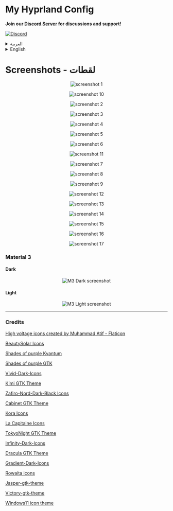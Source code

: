 # My Hyprland Config

**Join our [Discord Server](https://discord.gg/EUcGgRGhrs) for discussions and support!**

[![Discord](https://img.shields.io/badge/Discord-7289DA?style=for-the-badge&logo=discord&logoColor=white)](https://discord.gg/EUcGgRGhrs)

<details>
<summary>العربية</summary>

**ملاحظة:** هذه الإعدادات لا تزال في مرحلة التطوير، وسأقوم بإضافة المزيد من الميزات بصورة مستمرة عندما يتاح لدي وقت أكثر.

### ملاحظة

يُفضل استخدام هذا الإعداد مع تطبيقات KDE للحصول على أفضل تجربة. إذا اخترت استخدام تطبيقات أخرى، فلا بأس بذلك، ولكن ستحتاج إلى ضبط الإعدادات يدوياً إذا لم يكن لديها ثيم مشابه لبقية التطبيقات.

### برامج ضرورية

- [Hyprland](https://wiki.hyprland.org/Getting-Started/Installation/)
- [AGS](https://github.com/Aylur/ags/wiki/installation)
- network-manager-applet
- playerctl
- polkit-kde-agent or polkit-gnome
- [FantasqueSansM Nerd Font](https://www.nerdfonts.com/font-downloads)
- dolphin
- konsole
- brightnessctl
- gammastep
- wl-clipboard
- hyprpicker
- sysstat
- bc
- sassc
- swww
- systemsettings
- acpi
- fish
- gnome-bluetooth-3.0
- power-profiles-daemon
- lm_sensors
- copyq
- [KDE Material You Colors](https://github.com/luisbocanegra/kde-material-you-colors)
- [Gradience](https://github.com/GradienceTeam/Gradience?tab=readme-ov-file) for gtk4 Material you themes

### برامج اختيارية

- strawberry
- easyeffects
- nwg-look
- blueman
- telegram-desktop
- discord
- kvantum
- firefox
- qt5ct
- qt6ct
- kitty

## التثبيت

### تثبيت البرامج لمستخدمي Arch:

```bash
yay -S base-devel strawberry brightnessctl network-manager-applet telegram-desktop wofi konsole blueman ark dolphin ffmpegthumbs playerctl kvantum polkit-kde-agent ttf-font-awesome-5 jq gufw qt5ct tar gammastep wl-clipboard nwg-look-bin visual-studio-code-bin firefox easyeffects hyprpicker discord hyprshot-git bc sysstat kitty sassc systemsettings ttf-font-awesome-5 orchis-theme-git acpi fish kde-material-you-colors plasma5support plasma5-integration plasma-framework5 aylurs-gtk-shell-git ttf-jetbrains-mono-nerd ttf-fantasque-nerd powerdevil gnome-bluetooth-3.0 power-profiles-daemon libjpeg6-turbo swww python-regex copyq
```

### مستخدمي Fedora 40

```bash
# تثبيت البرامج المطلوبه معى برامج اخرى مثل دعم الصوتيات
sudo dnf install network-manager-applet playerctl brightnessctl gammastep sysstat sassc plasma-systemsettings acpi fish gnome-bluetooth power-profiles-daemon lm_sensors easyeffects blueman telegram-desktop kvantum konsole pulseaudio-utils polkit-gnome polkit-qt polkit-kde gstreamer1-libav strawberry dnf-plugins-core gstreamer1-plugins-ugly gstreamer1-plugins-bad-free gstreamer1-plugins-bad-freeworld ffmpeg gstreamer1-plugins-base-devel vnstat retroarch inkscape gimp g4music android-tools plasma-integration-qt5 plasma-integration vlc-plugin-gstreamer vlc mpv kget kteatime gwenview unzip p7zip p7zip-plugins unrar copyq

# تفعيل مستودع هيبر لاند
sudo dnf copr enable solopasha/hyprland
sudo dnf install aylurs-gtk-shell hyprland hyprshot hyprpicker wl-clipboard

# تفعيل مستودع gradience
sudo dnf copr enable lyessaadi/gradience
sudo dnf install gradience

# تفعيل مستودع material-you-colors
sudo dnf copr enable luisbocanegra/kde-material-you-colors
sudo dnf install kde-material-you-colors

# تثبيت plasma-desktop
sudo dnf install plasma-desktop
```

**ملاحطة:** إذا كنت تستخدم نظام تشغيل آخر غير أرش او فيدورا فسوف تحتاج إلى تثبيت جميع البرامج الضرورية. قد تختلف الخطوات بناءً على نوع توزيعتك.

#### مثلا:

- بالنسبة للتوزيعات القائمة على **دبيان/أوبونتو**، يمكنك تثبيت البرامج باستخدام `apt install` او البحث عن طريق `apt search hyprland`.
- بالنسبة لبرامج ادارة الحزم الاخرى، قم بالبحث عن كل برنامج وتثبيته عبر مدير حزم نظامك.

### اعداد الملفات:

    git clone https://github.com/AhmedSaadi0/my-hyprland-config.git

    # عمل نسخة احتياطية لملفاتك الاصلية
    mv ~/.config/hypr/ ~/.config/hypr-old
    mv ~/.config/ags/ ~/.config/ags-old
    mv ~/.config/wofi/ ~/.config/wofi-old
    mv ~/.config/easyeffects ~/.config/easyeffects-old
    mv ~/.config/fish/config.fish ~/.config/fish/config.back.fish

    # نسخ الملفات
    cp -r my-hyprland-config ~/.config/hypr
    cp -r ~/.config/hypr/config/ags ~/.config/ags
    cp -r ~/.config/hypr/config/wofi ~/.config/wofi
    cp ~/.config/hypr/config/config.fish ~/.config/fish/config.fish

    # اعداد الصلاحيات للملفات التنفيذية
    sudo chmod +x ~/.config/hypr/scripts/*
    sudo chmod +x ~/.config/ags/scripts/*

    # اعداد بيئة النظام
    # غير ضرورية لانه يتم استخدام nvidia.conf
    # استخدمها اذا كنت تعتقد انك تحتاجها فعلا
    sudo cp /etc/environment /etc/environmentOLD
    echo 'QT_QPA_PLATFORMTHEME=kde' | sudo tee -a /etc/environment

    # نسخ اعدادت easyeffects
    cp -r ~/.config/hypr/config/easyeffects ~/.config/easyeffects

    # نسخ ملفات الثيمات
    mkdir ~/.local/share/color-schemes/
    mkdir ~/.local/share/konsole/
    mkdir ~/.config/Kvantum/
    mkdir ~/.config/qt5ct/
    mkdir ~/.config/qt6ct/

    cp -r ~/.config/hypr/config/plasma-colors/* ~/.local/share/color-schemes/
    cp -r ~/.config/hypr/config/kvantum-themes/* ~/.config/Kvantum/
    cp -r ~/.config/hypr/config/konsole/* ~/.local/share/konsole/
    cp ~/.config/hypr/config/qt5ct.conf ~/.config/qt5ct/
    cp ~/.config/hypr/config/qt6ct.conf ~/.config/qt6ct/

    mkdir ~/.fonts
    cp -r ~/.config/hypr/config/.fonts/* ~/.fonts

    mkdir ~/.local/share/icons
    tar xvf ~/.config/hypr/config/icons/BeautySolar.tar.gz -C ~/.local/share/icons
    tar xvf ~/.config/hypr/config/icons/Delight-brown-dark.tar.gz -C ~/.local/share/icons
    tar xvf ~/.config/hypr/config/icons/Gradient-Dark-Icons.tar.gz -C ~/.local/share/icons
    tar xvf ~/.config/hypr/config/icons/Infinity-Dark-Icons.tar.gz -C ~/.local/share/icons
    tar xvf ~/.config/hypr/config/icons/kora-grey-light-panel.tar.gz -C ~/.local/share/icons
    tar xvf ~/.config/hypr/config/icons/Magma.tar.gz -C ~/.local/share/icons
    tar xvf ~/.config/hypr/config/icons/NeonIcons.tar.gz -C ~/.local/share/icons
    tar xvf ~/.config/hypr/config/icons/la-capitaine-icon-theme.tar.gz -C ~/.local/share/icons
    tar xvf ~/.config/hypr/config/icons/oomox-aesthetic-dark.tar.gz -C ~/.local/share/icons
    tar xvf ~/.config/hypr/config/icons/Vivid-Dark-Icons.tar.gz -C ~/.local/share/icons
    tar xvf ~/.config/hypr/config/icons/Windows11-red-dark.tar.gz -C ~/.local/share/icons
    tar xvf ~/.config/hypr/config/icons/Zafiro-Nord-Dark-Black.tar.gz -C ~/.local/share/icons

    mkdir ~/.themes
    tar xvf ~/.config/hypr/config/gtk-themes/Cabinet-Light-Orange.tar.gz -C ~/.themes
    tar xvf ~/.config/hypr/config/gtk-themes/Kimi-dark.tar.gz -C ~/.themes
    tar xvf ~/.config/hypr/config/gtk-themes/Nordic-darker-standard-buttons.tar.gz -C ~/.themes
    tar xvf ~/.config/hypr/config/gtk-themes/Orchis-Green-Dark-Compact.tar.gz -C ~/.themes
    tar xvf ~/.config/hypr/config/gtk-themes/Shades-of-purple.tar.xz -C ~/.themes
    tar xvf ~/.config/hypr/config/gtk-themes/Tokyonight-Dark-BL.tar.gz -C ~/.themes
    tar xvf ~/.config/hypr/config/gtk-themes/Dracula.tar.gz -C ~/.themes

### بامكانك تغير خط الجهاز الى 'JF Flat' اذا اردت ان تحصل على نفس الخط الذي لدي

### انشاء كرون تاب لتحسين استخدام البطارية باستخدام قاعدة الشحن 40-80

    VISUAL=/usr/bin/nano crontab -e
    * * * * * ~/.config/hypr/scripts/battery.sh

#### تغيير مسار ملف صوت اشعارات البطارية في الملف `hypr/scripts/battery.sh`

    home_path="/home/ahmed"

### تغيير الاعدادات

- انشء ملف باسم `.ahmed-config.json` في مجلد الهوم

```bash
nvim .ahmed-config.json
```

- قم باضافة الاعدادات حسب جهازك ومنطقتك

```json
{
  "username": "احمد الصعدي",
  "networkMonitor": "wlp0s20f3",
  "networkTimeout": 300,
  "networkInterval": 1000,
  "darkM3WallpaperPath": "/home/ahmed/wallpapers/dark",
  "lightM3WallpaperPath": "/home/ahmed/wallpapers/light",
  "weatherLocation": "sanaa",
  "city": "sanaa",
  "country": "yemen"
}
```

</details>

<details>

<summary>English</summary>

**Note:** This configuration is a work in progress, and I will continue to add more features as time permits.

### Note

It is recommended to use this setup with KDE applications for the best experience. If you choose to use other applications, that is fine, but you will need to theme them manually if they do not have a theme similar to the rest of the applications.

### Required dependencies:

- [Hyprland](https://wiki.hyprland.org/Getting-Started/Installation/)
- [AGS](https://github.com/Aylur/ags/wiki/installation)
- network-manager-applet
- playerctl
- polkit-kde-agent or polkit-gnome
- [FantasqueSansM Nerd Font](https://www.nerdfonts.com/font-downloads)
- dolphin
- konsole
- brightnessctl
- gammastep
- wl-clipboard
- hyprpicker
- sysstat
- bc
- sassc
- systemsettings
- acpi
- fish
- gnome-bluetooth-3.0
- power-profiles-daemon
- lm_sensors
- [KDE Material You Colors](https://github.com/luisbocanegra/kde-material-you-colors)
- [Gradience](https://github.com/GradienceTeam/Gradience?tab=readme-ov-file) for gtk4 Material you themes
- copyq

### Optional dependencies:

- strawberry
- easyeffects
- nwg-look
- blueman
- telegram-desktop
- discord
- kvantum
- firefox
- qt5ct
- qt6ct
- kitty

## Installing:

### Arch Users:

```bash
yay -S base-devel strawberry brightnessctl network-manager-applet telegram-desktop wofi konsole blueman ark dolphin ffmpegthumbs playerctl kvantum polkit-kde-agent ttf-font-awesome-5 jq gufw qt5ct tar gammastep wl-clipboard nwg-look-bin visual-studio-code-bin firefox easyeffects hyprpicker discord hyprshot-git bc sysstat kitty sassc systemsettings ttf-font-awesome-5 orchis-theme-git acpi fish kde-material-you-colors plasma5support plasma5-integration plasma-framework5 aylurs-gtk-shell-git ttf-jetbrains-mono-nerd ttf-fantasque-nerd powerdevil gnome-bluetooth-3.0 power-profiles-daemon libjpeg6-turbo swww python-regex copyq
```

### Fedora 40 users

```bash
# Install needed apps with other supporing apps like media support
sudo dnf install network-manager-applet playerctl brightnessctl gammastep sysstat sassc plasma-systemsettings acpi fish gnome-bluetooth power-profiles-daemon lm_sensors easyeffects blueman telegram-desktop kvantum konsole pulseaudio-utils polkit-gnome polkit-qt polkit-kde gstreamer1-libav strawberry dnf-plugins-core gstreamer1-plugins-ugly gstreamer1-plugins-bad-free gstreamer1-plugins-bad-freeworld ffmpeg gstreamer1-plugins-base-devel vnstat retroarch inkscape gimp g4music android-tools plasma-integration-qt5 plasma-integration vlc-plugin-gstreamer vlc mpv kget kteatime gwenview unzip p7zip p7zip-plugins unrar copyq

# Enable Hyprland repository
sudo dnf copr enable solopasha/hyprland
sudo dnf install aylurs-gtk-shell hyprland hyprshot hyprpicker wl-clipboard

# Enable gradience repository
sudo dnf copr enable lyessaadi/gradience
sudo dnf install gradience

# Enable kde-material-you-colors repository
sudo dnf copr enable luisbocanegra/kde-material-you-colors
sudo dnf install kde-material-you-colors

# Install plasma-desktop for its apps
sudo dnf install plasma-desktop
```

**Note:** If you use an operating system other than Arch or Fedora, you will need to install all required dependencies. The specific steps may vary depending on your distro.

#### Example:

- For **Debian/Ubuntu-based** systems, you can install dependencies using `apt install` or search using `apt search hyprland`.
- For other package managers, search for each dependency and install using your system's package manager.

### Setting up files:

    git clone git@github.com:AhmedSaadi0/my-hyprland-config.git

    # backup your files
    mv ~/.config/hypr/ ~/.config/hypr-old
    mv ~/.config/ags/ ~/.config/ags-old
    mv ~/.config/wofi/ ~/.config/wofi-old
    mv ~/.config/easyeffects ~/.config/easyeffects-old
    cp ~/.config/fish/config.fish ~/.config/fish/config.back.fish

    # copy files
    cp -r my-hyprland-config ~/.config/hypr
    cp -r ~/.config/hypr/config/ags ~/.config/ags
    cp -r ~/.config/hypr/config/wofi ~/.config/wofi
    cp ~/.config/hypr/config/config.fish ~/.config/fish/config.fish

    # set permissions for scripts
    sudo chmod +x ~/.config/hypr/scripts/*
    sudo chmod +x ~/.config/ags/scripts/*

    # setup environment
    # Not needed anymore becuase we are using nvidia.conf
    # only use it if you think you realy need it
    sudo cp /etc/environment /etc/environmentOLD
    echo 'QT_QPA_PLATFORMTHEME=kde' | sudo tee -a /etc/environment

    # Copy easyeffects settings
    cp -r ~/.config/hypr/config/easyeffects ~/.config/easyeffects

    # copy theme files
    mkdir ~/.local/share/color-schemes/
    mkdir ~/.local/share/konsole/
    mkdir ~/.config/Kvantum/
    mkdir ~/.config/qt5ct/
    mkdir ~/.config/qt6ct/

    cp -r ~/.config/hypr/config/plasma-colors/* ~/.local/share/color-schemes/
    cp -r ~/.config/hypr/config/kvantum-themes/* ~/.config/Kvantum/
    cp -r ~/.config/hypr/config/konsole/* ~/.local/share/konsole/
    cp ~/.config/hypr/config/qt5ct.conf ~/.config/qt5ct/
    cp ~/.config/hypr/config/qt6ct.conf ~/.config/qt6ct/

    mkdir ~/.fonts
    cp -r ~/.config/hypr/config/.fonts/* ~/.fonts

    mkdir ~/.local/share/icons
    tar xvf ~/.config/hypr/config/icons/BeautySolar.tar.gz -C ~/.local/share/icons
    tar xvf ~/.config/hypr/config/icons/Delight-brown-dark.tar.gz -C ~/.local/share/icons
    tar xvf ~/.config/hypr/config/icons/Gradient-Dark-Icons.tar.gz -C ~/.local/share/icons
    tar xvf ~/.config/hypr/config/icons/Infinity-Dark-Icons.tar.gz -C ~/.local/share/icons
    tar xvf ~/.config/hypr/config/icons/kora-grey-light-panel.tar.gz -C ~/.local/share/icons
    tar xvf ~/.config/hypr/config/icons/Magma.tar.gz -C ~/.local/share/icons
    tar xvf ~/.config/hypr/config/icons/NeonIcons.tar.gz -C ~/.local/share/icons
    tar xvf ~/.config/hypr/config/icons/la-capitaine-icon-theme.tar.gz -C ~/.local/share/icons
    tar xvf ~/.config/hypr/config/icons/oomox-aesthetic-dark.tar.gz -C ~/.local/share/icons
    tar xvf ~/.config/hypr/config/icons/Vivid-Dark-Icons.tar.gz -C ~/.local/share/icons
    tar xvf ~/.config/hypr/config/icons/Windows11-red-dark.tar.gz -C ~/.local/share/icons
    tar xvf ~/.config/hypr/config/icons/Zafiro-Nord-Dark-Black.tar.gz -C ~/.local/share/icons

    mkdir ~/.themes
    tar xvf ~/.config/hypr/config/gtk-themes/Cabinet-Light-Orange.tar.gz -C ~/.themes
    tar xvf ~/.config/hypr/config/gtk-themes/Kimi-dark.tar.gz -C ~/.themes
    tar xvf ~/.config/hypr/config/gtk-themes/Nordic-darker-standard-buttons.tar.gz -C ~/.themes
    tar xvf ~/.config/hypr/config/gtk-themes/Orchis-Green-Dark-Compact.tar.gz -C ~/.themes
    tar xvf ~/.config/hypr/config/gtk-themes/Shades-of-purple.tar.xz -C ~/.themes
    tar xvf ~/.config/hypr/config/gtk-themes/Tokyonight-Dark-BL.tar.gz -C ~/.themes
    tar xvf ~/.config/hypr/config/gtk-themes/Dracula.tar.gz -C ~/.themes

### You can change system fonts if you want to 'JF Flat' to have the same font I had

### Creating crontab for battery 40-80 rule:

    VISUAL=/usr/bin/nano crontab -e
    * * * * * ~/.config/hypr/scripts/battery.sh

#### Change home path for battery script in `hypr/scripts/battery.sh`

    home_path="/home/ahmed"

### Change the settings

- Create a file with the name `.ahmed-config.json` in your home directory.

```bash
nvim .ahmed-config.json
```

- Add these settings

```json
{
  "username": "Ahmed Alsaadi",
  "networkMonitor": "wlp0s20f3",
  "networkTimeout": 300,
  "networkInterval": 1000,
  "darkM3WallpaperPath": "/home/ahmed/wallpapers/dark",
  "lightM3WallpaperPath": "/home/ahmed/wallpapers/light",
  "weatherLocation": "sanaa",
  "city": "sanaa",
  "country": "yemen"
}
```

</details>

# Screenshots - لقطات

<p align='center'>
	<img alt='screenshot 1' src='https://github.com/AhmedSaadi0/my-hyprland-config/blob/main/screenshots/1.png'/>
</p>
<p align='center'>
	<img alt='screenshot 10' src='https://github.com/AhmedSaadi0/my-hyprland-config/blob/main/screenshots/10.png'/>
</p>
<p align='center'>
	<img alt='screenshot 2' src='https://github.com/AhmedSaadi0/my-hyprland-config/blob/main/screenshots/2.png'/>
</p>
<p align='center'>
	<img alt='screenshot 3' src='https://github.com/AhmedSaadi0/my-hyprland-config/blob/main/screenshots/3.png'/>
</p>
<p align='center'>
	<img alt='screenshot 4' src='https://github.com/AhmedSaadi0/my-hyprland-config/blob/main/screenshots/4.png'/>
</p>
<p align='center'>
	<img alt='screenshot 5' src='https://github.com/AhmedSaadi0/my-hyprland-config/blob/main/screenshots/5.png'/>
</p>
<p align='center'>
	<img alt='screenshot 6' src='https://github.com/AhmedSaadi0/my-hyprland-config/blob/main/screenshots/6.png'/>
</p>
<p align='center'>
	<img alt='screenshot 11' src='https://github.com/AhmedSaadi0/my-hyprland-config/blob/main/screenshots/11.png'/>
</p>
<p align='center'>
	<img alt='screenshot 7' src='https://github.com/AhmedSaadi0/my-hyprland-config/blob/main/screenshots/7.png'/>
</p>
<p align='center'>
	<img alt='screenshot 8' src='https://github.com/AhmedSaadi0/my-hyprland-config/blob/main/screenshots/8.png'/>
</p>
<p align='center'>
	<img alt='screenshot 9' src='https://github.com/AhmedSaadi0/my-hyprland-config/blob/main/screenshots/9.png'/>
</p>
<p align='center'>
	<img alt='screenshot 12' src='https://github.com/AhmedSaadi0/my-hyprland-config/blob/main/screenshots/12.png'/>
</p>
<p align='center'>
	<img alt='screenshot 13' src='https://github.com/AhmedSaadi0/my-hyprland-config/blob/main/screenshots/13.png'/>
</p>
<p align='center'>
	<img alt='screenshot 14' src='https://github.com/AhmedSaadi0/my-hyprland-config/blob/main/screenshots/14.png'/>
</p>
<p align='center'>
	<img alt='screenshot 15' src='https://github.com/AhmedSaadi0/my-hyprland-config/blob/main/screenshots/15.png'/>
</p>
<p align='center'>
	<img alt='screenshot 16' src='https://github.com/AhmedSaadi0/my-hyprland-config/blob/main/screenshots/16.png'/>
</p>
<p align='center'>
	<img alt='screenshot 17' src='https://github.com/AhmedSaadi0/my-hyprland-config/blob/main/screenshots/17.png'/>
</p>

### Material 3

#### Dark

<p align='center'>
	<img alt='M3 Dark screenshot' src='https://github.com/AhmedSaadi0/my-hyprland-config/blob/main/screenshots/18.png'/>
</p>

#### Light

<p align='center'>
	<img alt='M3 Light screenshot' src='https://github.com/AhmedSaadi0/my-hyprland-config/blob/main/screenshots/19.png'/>
</p>

<hr />

### Credits

<a href="https://www.flaticon.com/free-icons/high-voltage" title="high voltage icons">High voltage icons created by Muhammad Atif - Flaticon</a>

<a href="https://www.pling.com/p/2037657/" title="BeautySolar">BeautySolar Icons</a>

<a href="https://www.pling.com/p/2090548/" title="Shades of purple Kvantum">Shades of purple Kvantum</a>

<a href="https://www.pling.com/p/2074105/" title="Shades of purple GTK">Shades of purple GTK</a>

<a href="https://www.pling.com/p/2110189/" title="Vivid-Dark-Icons">Vivid-Dark-Icons</a>

<a href="https://www.pling.com/p/1326889/" title="Kimi">Kimi GTK Theme</a>

<a href="https://www.pling.com/p/1956870/" title="Zafiro-Nord-Dark-Black">Zafiro-Nord-Dark-Black Icons</a>

<a href="https://www.pling.com/p/1248852/" title="Cabinet">Cabinet GTK Theme</a>

<a href="https://www.pling.com/p/1256209/" title="Kora">Kora Icons</a>

<a href="https://www.pling.com/p/1148695/" title="La Capitaine">La Capitaine Icons</a>

<a href="https://www.pling.com/p/1681315/" title="TokyoNight">TokyoNight GTK Theme</a>

<a href="https://www.pling.com/p/1436570/" title="Infinity-Dark-Icons">Infinity-Dark-Icons</a>

<a href="https://www.pling.com/p/1687249/" title="Dracula">Dracula GTK Theme</a>

<a href="https://www.pling.com/p/2078427/" title="Gradient-Dark-Icons">Gradient-Dark-Icons</a>

<a href="https://www.pling.com/p/1877058/" title="Rowaita icons">Rowaita icons</a>

<a href="https://www.pling.com/p/1891521/" title="Jasper-gtk-theme">Jasper-gtk-theme</a>

<a href="https://www.pling.com/p/1658156/" title="Victory-gtk-theme">Victory-gtk-theme</a>

<a href="https://store.kde.org/p/2106379" title="Windows11 icon theme">Windows11 icon theme</a>
